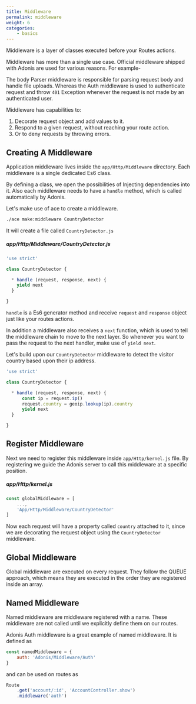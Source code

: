 ```yaml
---
title: Middleware
permalink: middleware
weight: 6
categories:
	- basics
---
```


Middleware is a layer of classes executed before your Routes actions.

Middleware has more than a single use case. Official middleware shipped with Adonis are used for various reasons. For example-

The body Parser middleware is responsible for parsing request body and handle file uploads. Whereas the Auth middleware is used to authenticate request and throw `401` Exception whenever the request is not made by an authenticated user.

Middleware has capabilities to:

1. Decorate request object and add values to it.
2. Respond to a given request, without reaching your route action.
3. Or to deny requests by throwing errors.

## Creating A Middleware

Application middleware lives inside the `app/Http/Middleware` directory. Each middleware is a single dedicated Es6 class.

By defining a class, we open the possibilities of Injecting dependencies into it. Also each middleware needs to have a `handle` method, which is called automatically by Adonis.

Let's make use of ace to create a middleware.

```bash
./ace make:middleware CountryDetector
```

It will create a file called `CountryDetector.js`

##### app/Http/Middleware/CountryDetector.js

```javascript
'use strict'

class CountryDetector {

  * handle (request, response, next) {
    yield next
  }

}
```

`handle` is a Es6 generator method and receive `request` and `response` object just like your routes actions. 

In addition a middleware also receives a `next` function, which is used to tell the middleware chain to move to the next layer. So whenever you want to pass the request to the next handler, make use of `yield next`.

Let's build upon our `CountryDetector` middleware to detect the visitor country based upon their ip address.

```javascript
'use strict'

class CountryDetector {

  * handle (request, response, next) {
	  const ip = request.ip()
	  request.country = geoip.lookup(ip).country
	  yield next
  }

}
```

## Register Middleware

Next we need to register this middleware inside `app/Http/kernel.js` file. By registering we guide the Adonis server to call this middleware at a specific position.

##### app/Http/kernel.js
```javascript
const globalMiddleware = [
	...,
	'App/Http/Middleware/CountryDetector'
]
```

Now each request will have a property called `country` attached to it, since we are decorating the request object using the `CountryDetector` middleware.

## Global Middleware

Global middleware are executed on every request. They follow the QUEUE approach, which means they are executed in the order they are registered inside an array.

## Named Middleware

Named middleware are middleware registered with a name. These middleware are not called until we explicitly define them on our routes.

Adonis Auth middleware is a great example of named middleware. It is defined as 

```javascript
const namedMiddleware = {
	auth: 'Adonis/Middleware/Auth'
}
```

and can be used on routes as

```javascript
Route
	.get('account/:id', 'AccountController.show')
	.middleware('auth')
```

